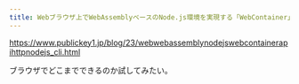 ```yaml
---
title: Webブラウザ上でWebAssemblyベースのNode.js環境を実現する「WebContainer」がAPI提供開始。ブラウザ内ファイルシステム、HTTPサーバ、Node.js CLIなど － Publickey
---
```


https://www.publickey1.jp/blog/23/webwebassemblynodejswebcontainerapihttpnodejs_cli.html

ブラウザでどこまでできるのか試してみたい。

